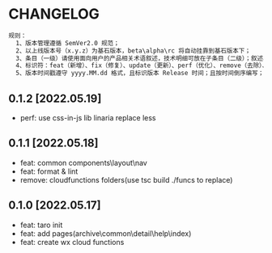 # CHANGELOG

```txt
规则：
  1、版本管理遵循 SemVer2.0 规范；
  2、以上线版本号（x.y.z）为基石版本，beta\alpha\rc 将自动挂靠到基石版本下；
  3、条目（一级）请使用面向用户的产品相关术语叙述，技术明细可放在子条目（二级）；叙述尽量简洁明了；
  4、标识符：feat（新增）、fix（修复）、update（更新）、perf（优化）、remove（去除）、other（其他）；
  5、版本时间戳遵守 yyyy.MM.dd 格式，且标识版本 Release 时间；且按时间倒序编写；
```

## 0.1.2 [2022.05.19]

- perf: use css-in-js lib linaria replace less

## 0.1.1 [2022.05.18]

- feat: common components\layout\nav
- feat: format & lint
- remove: cloudfunctions folders(use tsc build ./funcs to replace)

## 0.1.0 [2022.05.17]

- feat: taro init
- feat: add pages(archive\common\detail\help\index)
- feat: create wx cloud functions
